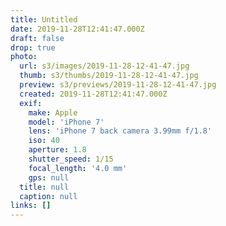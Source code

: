 ```yaml
---
title: Untitled
date: 2019-11-28T12:41:47.000Z
draft: false
drop: true
photo:
  url: s3/images/2019-11-28-12-41-47.jpg
  thumb: s3/thumbs/2019-11-28-12-41-47.jpg
  preview: s3/previews/2019-11-28-12-41-47.jpg
  created: 2019-11-28T12:41:47.000Z
  exif:
    make: Apple
    model: 'iPhone 7'
    lens: 'iPhone 7 back camera 3.99mm f/1.8'
    iso: 40
    aperture: 1.8
    shutter_speed: 1/15
    focal_length: '4.0 mm'
    gps: null
  title: null
  caption: null
links: []
---
```

